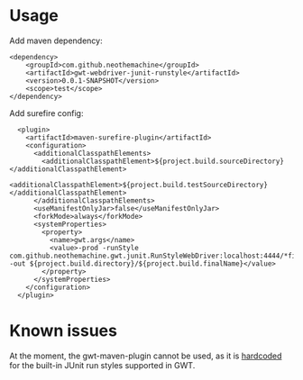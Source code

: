 Usage
=====

Add maven dependency:

```
<dependency>
	<groupId>com.github.neothemachine</groupId>
	<artifactId>gwt-webdriver-junit-runstyle</artifactId>
	<version>0.0.1-SNAPSHOT</version>
	<scope>test</scope>
</dependency>
```

Add surefire config:

```
  <plugin>
    <artifactId>maven-surefire-plugin</artifactId>
    <configuration>
      <additionalClasspathElements>
        <additionalClasspathElement>${project.build.sourceDirectory}</additionalClasspathElement>
        <additionalClasspathElement>${project.build.testSourceDirectory}</additionalClasspathElement>
      </additionalClasspathElements>
      <useManifestOnlyJar>false</useManifestOnlyJar>
      <forkMode>always</forkMode>
      <systemProperties>
        <property>
          <name>gwt.args</name>
          <value>-prod -runStyle com.github.neothemachine.gwt.junit.RunStyleWebDriver:localhost:4444/*firefox -out ${project.build.directory}/${project.build.finalName}</value>
        </property>
      </systemProperties>
    </configuration>
  </plugin>
```

Known issues
============

At the moment, the gwt-maven-plugin cannot be used, as it is 
[hardcoded](https://github.com/gwt-maven-plugin/gwt-maven-plugin/blob/master/src/main/java/org/codehaus/mojo/gwt/shell/TestMojo.java#L298)
for the built-in JUnit run styles supported in GWT. 